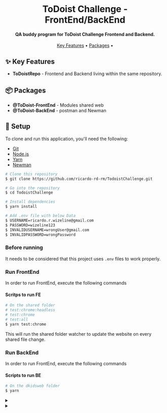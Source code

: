 

<h1 align="center">
  <br>
 
  <br>
  ToDoist Challenge - FrontEnd/BackEnd
  <br>
</h1>

<h4 align="center">QA buddy program for ToDoist Challenge Frontend and Backend.</h4>

<p align="center">
  <a href="#sparkles-key-features">Key Features</a> •
  <a href="#package-packages">Packages</a> •
  
</p>

## :sparkles: Key Features

* **ToDoistRepo** - Frontend and Backend living within the same repository.

## :package: Packages

- **@ToDoist-FrontEnd** - Modules shared web
- **@ToDoist-BackEnd** - postman and Newman 

## :blue_book: Setup

To clone and run this application, you'll need the following:
- [Git](https://git-scm.com) 
- [Node.js](https://nodejs.org/en/download/)
- [Yarn](https://yarnpkg.com/)
- [Newman](https://www.npmjs.com/package/newman)

```bash
# Clone this repository
$ git clone https://github.com/ricardo-rd-rm/TodoistChallenge.git

# Go into the repository
$ cd TodoistChallenge

# Install dependencies
$ yarn install

# Add .env file with below Data
$ USERNAME=ricardo.r.wizeline@gmail.com
$ PASSWORD=wizeline123
$ INVALIDUSERNAME=wrongUser@gmail.com
$ INVALIDPASSWORD=wrongPassword
```
### Before running 
It needs to be considered that this project uses `.env` files to work properly.

### Run FrontEnd 
In order to run FrontEnd, execute the following commands 

#### Scritps to run FE
```bash
# On the shared folder
# test:chrome:headless
# test:chrome
# test:all
$ yarn test:chrome
```
This will run the shared folder watcher to update the website on every shared file change.

### Run BackEnd
In order to run FrontEnd, execute the following commands 

#### Scripts to run BE
```bash
# On the dkidsweb folder
$ yarn 
```






<details>
<summary></summary>
<p>
  


</p>
</details>

<details>
<summary></summary>
<p>
  


</p>
</details>
